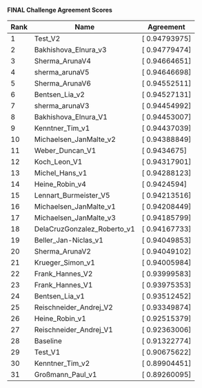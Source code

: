 **FINAL Challenge Agreement Scores**



|Rank|Name|Agreement|
|----|-----|---|
|1|Test_V2|[ 0.94793975]|
|2|Bakhishova_Elnura_v3|[ 0.94779474]|
|3|Sherma_ArunaV4|[ 0.94664651]|
|4|sherma_arunaV5|[ 0.94646698]|
|5|Sherma_ArunaV6|[ 0.94552511]|
|6|Bentsen_Lia_v2|[ 0.94527131]|
|7|sherma_arunaV3|[ 0.94454992]|
|8|Bakhishova_Elnura_V1|[ 0.94453007]|
|9|Kenntner_Tim_v1|[ 0.94437039]|
|10|Michaelsen_JanMalte_v2|[ 0.94388849]|
|11|Weber_Duncan_V1|[ 0.9434675]|
|12|Koch_Leon_V1|[ 0.94317901]|
|13|Michel_Hans_v1|[ 0.94288123]|
|14|Heine_Robin_v4|[ 0.9424594]|
|15|Lennart_Burmeister_V5|[ 0.94213516]|
|16|Michaelsen_JanMalte_v1|[ 0.94208449]|
|17|Michaelsen_JanMalte_v3|[ 0.94185799]|
|18|DelaCruzGonzalez_Roberto_v1|[ 0.94167733]|
|19|Beller_Jan-Niclas_v1|[ 0.94049853]|
|20|Sherma_ArunaV2|[ 0.94049102]|
|21|Krueger_Simon_v1|[ 0.94005984]|
|22|Frank_Hannes_V2|[ 0.93999583]|
|23|Frank_Hannes_V1|[ 0.93975353]|
|24|Bentsen_Lia_v1|[ 0.93512452]|
|25|Reischneider_Andrej_V2|[ 0.93349874]|
|26|Heine_Robin_v1|[ 0.92515379]|
|27|Reischneider_Andrej_V1|[ 0.92363006]|
|28|Baseline|[ 0.91322774]|
|29|Test_V1|[ 0.90675622]|
|30|Kenntner_Tim_v2|[ 0.89904451]|
|31|Großmann_Paul_v1|[ 0.89260095]|
